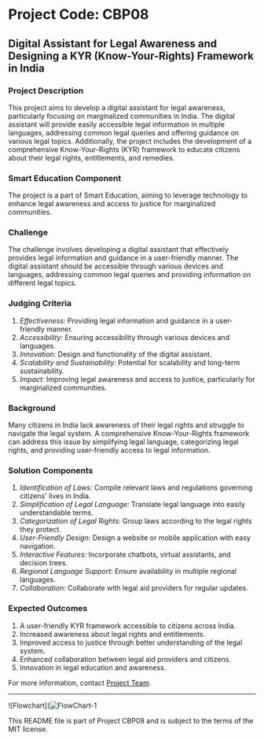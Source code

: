 # Project Code: CBP08

## Digital Assistant for Legal Awareness and Designing a KYR (Know-Your-Rights) Framework in India

### Project Description
This project aims to develop a digital assistant for legal awareness, particularly focusing on marginalized communities in India. The digital assistant will provide easily accessible legal information in multiple languages, addressing common legal queries and offering guidance on various legal topics. Additionally, the project includes the development of a comprehensive Know-Your-Rights (KYR) framework to educate citizens about their legal rights, entitlements, and remedies.

### Smart Education Component
The project is a part of Smart Education, aiming to leverage technology to enhance legal awareness and access to justice for marginalized communities.

### Challenge
The challenge involves developing a digital assistant that effectively provides legal information and guidance in a user-friendly manner. The digital assistant should be accessible through various devices and languages, addressing common legal queries and providing information on different legal topics.

### Judging Criteria
1. *Effectiveness:* Providing legal information and guidance in a user-friendly manner.
2. *Accessibility:* Ensuring accessibility through various devices and languages.
3. *Innovation:* Design and functionality of the digital assistant.
4. *Scalability and Sustainability:* Potential for scalability and long-term sustainability.
5. *Impact:* Improving legal awareness and access to justice, particularly for marginalized communities.

### Background
Many citizens in India lack awareness of their legal rights and struggle to navigate the legal system. A comprehensive Know-Your-Rights framework can address this issue by simplifying legal language, categorizing legal rights, and providing user-friendly access to legal information.

### Solution Components
1. *Identification of Laws:* Compile relevant laws and regulations governing citizens' lives in India.
2. *Simplification of Legal Language:* Translate legal language into easily understandable terms.
3. *Categorization of Legal Rights:* Group laws according to the legal rights they protect.
4. *User-Friendly Design:* Design a website or mobile application with easy navigation.
5. *Interactive Features:* Incorporate chatbots, virtual assistants, and decision trees.
6. *Regional Language Support:* Ensure availability in multiple regional languages.
7. *Collaboration:* Collaborate with legal aid providers for regular updates.

### Expected Outcomes
1. A user-friendly KYR framework accessible to citizens across India.
2. Increased awareness about legal rights and entitlements.
3. Improved access to justice through better understanding of the legal system.
4. Enhanced collaboration between legal aid providers and citizens.
5. Innovation in legal education and awareness.

For more information, contact [Project Team](mailto:projectteam@example.com).

---

![Flowchart](![FlowChart-1](https://github.com/SOUMEN-PAL/know-your-rigths/assets/112452467/f439c709-d0a4-457b-a8b9-a3a54b79b34b)


This README file is part of Project CBP08 and is subject to the terms of the MIT license.
